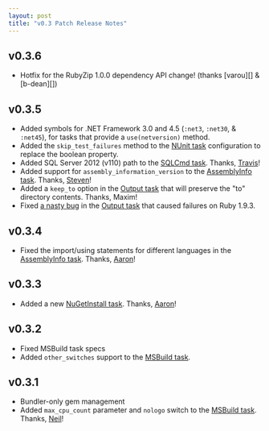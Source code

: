 ```yaml
---
layout: post
title: "v0.3 Patch Release Notes"
---
```


## v0.3.6

 * Hotfix for the RubyZip 1.0.0 dependency API change! (thanks [varou][] & [b-dean][])

## v0.3.5

* Added symbols for .NET Framework 3.0 and 4.5 (`:net3`, `:net30`, & `:net45`), for tasks that provide a `use(netversion)` method.
* Added the `skip_test_failures` method to the [NUnit task][6] configuration to replace the boolean property.
* Added SQL Server 2012 (v110) path to the [SQLCmd task][10]. Thanks, [Travis][8]!
* Added support for `assembly_information_version` to the [AssemblyInfo task][5]. Thanks, [Steven][11]!
* Added a `keep_to` option in the [Output task][9] that will preserve the "to" directory contents. Thanks, Maxim!
* Fixed [a nasty bug][7] in the [Output task][9] that caused failures on Ruby 1.9.3.

## v0.3.4

* Fixed the import/using statements for different languages in the [AssemblyInfo task][5]. Thanks, [Aaron][4]!

## v0.3.3

* Added a new [NuGetInstall task][3]. Thanks, [Aaron][4]!

## v0.3.2

* Fixed MSBuild task specs
* Added `other_switches` support to the [MSBuild task][1].

## v0.3.1

* Bundler-only gem management
* Added `max_cpu_count` parameter and `nologo` switch to the [MSBuild task][1]. Thanks, [Neil][2]!

 [1]: https://github.com/Albacore/albacore/wiki/MSBuild-Task
 [2]: https://github.com/neilb14
 [3]: https://github.com/Albacore/albacore/wiki/NuGetInstall-Task
 [4]: https://github.com/Aaronontheweb
 [5]: https://github.com/Albacore/albacore/wiki/AssemblyInfo-Task
 [6]: https://github.com/Albacore/albacore/wiki/NUnit-Task
 [7]: https://github.com/Albacore/albacore/issues/27
 [8]: https://github.com/legomaster
 [9]: https://github.com/Albacore/albacore/wiki/Output-Task
 [10]: https://github.com/Albacore/albacore/wiki/SQLCmd-Task
 [11]: https://github.com/grumpydev
 [12]: https://github.com/Albacore/albacore/issues/76
 [13]: https://github.com/Albacore/albacore/pull/77
